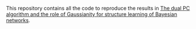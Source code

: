 This repository contains all the code to reproduce the results in [The dual PC algorithm and the role of Gaussianity for structure learning of Bayesian networks](https://www.sciencedirect.com/science/article/pii/S0888613X23001068).
